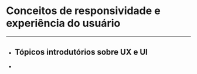 # Conceitos de responsividade e experiência do usuário

---

- ##  Tópicos introdutórios sobre UX e UI

- 